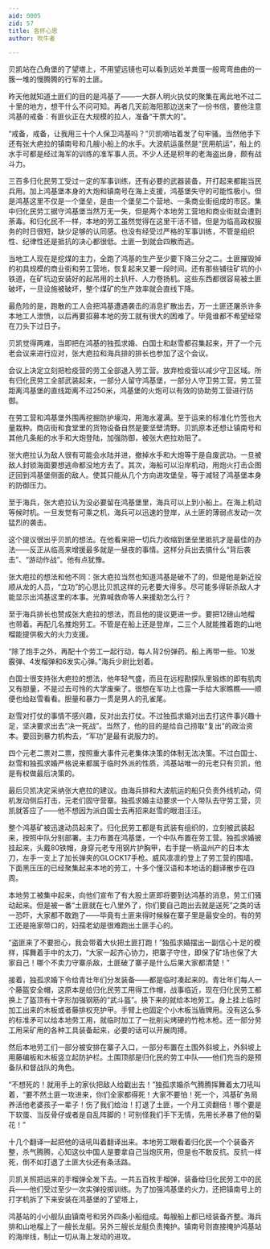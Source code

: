 ```yaml
---
aid: 0005
zid: 57
title: 各怀心思
author: 吹牛者

---
```




  贝凯站在凸角堡的了望塔上，不用望远镜也可以看到远处羊粪蛋一般弯弯曲曲的一簇一堆的慢腾腾的行军的土匪。

  昨天他就知道土匪们的目的是鸿基了——一大群人明火执仗的聚集在离此地不过二十里的地方，想干什么不问可知。再者几天前海阳那边送来了一份书信，要他注意鸿基的戒备：有匪伙正在大规模的拉人，准备“干票大的”。

  “戒备，戒备，让我用三十个人保卫鸿基吗？”贝凯嘀咕着发了句牢骚。当然他手下还有张大疤拉的镇南号和几艘小船上的水手。大波航运虽然是“民用航运”，船上的水手可都是经过海军的训练的准军事人员。不少人还是积年的老海盗出身，颇有战斗力。

  三百多归化民劳工受过一定的军事训练，还有必要的武器装备，开打起来都能当民兵用。加上鸿基堡本身的大炮和镇南号在海上支援，鸿基堡失守的可能性极小。但是鸿基这里不仅是一个堡垒，是由一个堡垒二个营地、一条商业街组成的市区。集中归化民劳工据守鸿基堡当然万无一失，但是两个本地劳工营地和商业街就会遭到荼毒。和归化民不一样，本地的劳工虽然觉得在这里干活不错，但是为临高政权服务的时日很短，缺少足够的认同感。也没有经受过严格的军事训练，不管是组织性、纪律性还是抵抗的决心都很低。土匪一到就会四散而逃。

  当地工人现在是挖煤的主力，全跑了鸿基的生产至少要下降三分之二。土匪摧毁掉的初具规模的商业街和劳工营地，恢复起来又要一段时间。还有那些铺往矿坑的小铁道，在矿坑边安装好的起吊用的土扒杆、人力卷扬机。这些东西都很容易被土匪破坏，一旦设施被破坏，整个煤矿的生产效率就会直线下降。

  最危险的是，跑散的工人会把鸿基遭遇袭击的消息扩散出去，万一土匪还屠杀许多本地工人泄愤，以后再要招募本地的劳工就有很大的困难了。毕竟谁都不希望经常在刀头下过日子。

  贝凯觉得两难，当即把在鸿基的独孤求婚、白国士和赵雪都召集起来，开了一个元老会议来进行应对，张大疤拉和海兵排的排长也参加了这个会议。

  会议上决定立刻把检疫营的劳工全部退入劳工营。放弃检疫营以减少守卫区域。所有归化民劳工全部武装起来，一部分人留守鸿基堡，一部分人守卫劳工营。劳工营距离鸿基堡的直线距离不过250米，鸿基堡的火炮可以有效的协助劳工营进行防御。

  在劳工营和鸿基堡外围再挖掘防护壕沟，用海水灌满。至于运来的标准化竹签也大量栽种。商店街和食堂里的货物设备自然是要坚壁清野。贝凯原本还想让镇南号和其他几条船的水手和大炮登陆，加强防御，被张大疤拉劝阻了。

  张大疤拉认为敌人很有可能会水陆并进，撤掉水手和大炮等于是自废武功。一旦被敌人封锁海面要想逃命都没地方去了。其次，海船可以沿岸机动，用炮火打击企图迂回到鸿基堡侧面的敌人。使其只能从几个方向进攻堡垒，等于减轻了鸿基堡本身的防御压力。

  至于海兵，张大疤拉认为没必要留在鸿基堡里，海兵可以上到小船上。在海上机动等候时机。一旦发觉有可乘之机，海兵可以迅速的登岸，从土匪的薄弱点发动一次猛烈的袭击。

  这个提议很出乎贝凯的想法。在他看来把一切兵力收缩到堡垒里抵抗才是最佳的办法——反正从临高来增援最多就是一昼夜的事情。这样分兵出去搞什么“背后袭击”、“游动作战”。他有点犹豫。

  张大疤拉的想法和他不同：张大疤拉当然也知道鸿基是破不了的，但是他是新近投顺从龙的人员，“立功”的心思比贝凯这样的元老要大得多。尽可能多得斩杀敌人才能显示出鸿基这里的本事。光靠喊救命等人来援助怎么行？

  至于海兵排长也赞成张大疤拉的想法，而且他的提议更进一步。要把12磅山地榴也带着。再配几名推炮劳工。不管是在船上还是登岸，二三个人就能推着跑的山地榴能提供极大的火力支援。

  “除了炮手之外，再配十个劳工一起行动，每人背2份弹药。船上再带一些。10发霰弹、4发榴弹和6发实心弹。”海兵少尉比划着。

  白国士很支持张大疤拉的想法，他年轻气盛，而且在远程勘探队里锻炼的即有肌肉又有胆量，不是过去可怜的大学废柴了。很想在军功上也露一手给大家瞧瞧——顺便也给赵雪看看。胆量和暴力一贯是男人的孔雀尾。

  赵雪对打仗的事情不感兴趣，反对出去打仗。不过独孤求婚对出去打这件事兴趣十足，坚决要求出去“决一死战”。当然了，他的目的是给自己捞取“复出”的政治资本。要回到暴力机构去，“军功”是最有说服力的。

  四个元老二票对二票，按照重大事件元老集体决策的体制无法决策。不过白国士、赵雪和独孤求婚严格说来都属于临时外派的性质，鸿基站唯一的元老只有贝凯，他是有权做最后决策的。

  最后贝凯决定采纳张大疤拉的建议。由海兵排和大波航运的船只负责外线机动，伺机发动侧后打击，元老们固守营寨。独孤求婚主动要求一个人带队去守劳工营，贝凯就答应了——他不想因为派白国士去再招来赵雪的眼泪汪汪。

  整个鸿基矿被迅速动员起来了。归化民劳工都是有武装有组织的，立刻被武装起来，按照中队分别部署。主力布置在鸿基堡，一个中队布置在劳工营。独孤求婚披挂起来，头戴80铁帽，身穿元老专用钢片护胸甲，右手提一柄温州产的日本太刀，左手一支上了加长弹夹的GLOCK17手枪。威风凛凛的登上了劳工营的围墙。下面黑压压的已经聚集起来本地的劳工，十多个懂汉语和本地话的翻译散步在四周。

  本地劳工被集中起来，向他们宣布了有大股土匪即将要到达鸿基的消息，劳工们骚动起来。但是被一番“土匪就在七八里外了，你们要自己跑出去就是送死”之类的话一恐吓，大家都不敢跑了——毕竟有土匪来得时候躲在寨子里是最安全的。有的劳工还是拖家带口的，妇孺老幼是很难跑出土匪手心的。

  “盗匪来了不要担心，我会带着大伙把土匪打跑！”独孤求婚摆出一副信心十足的模样，挥舞着手中的太刀，“大家一起齐心协力，把寨子守住，即保了矿场也保了大家自己！哪个不卖力守寨杀敌，土匪破了寨子是什么后果大家都清楚！”

  接着，独孤求婚下令给青壮年们分发装备——都是临时凑起来的。青壮年们每人一个藤盔安全帽，这原本是给归化民劳工用得工作帽，战事临近，现在归化民劳工都换上了盔顶有十字形加强钢筋的“武斗盔”。换下来的就给本地劳工。身上挂上临时加工出来的木板或者藤排权充护甲。手臂上也固定个小木板当盾牌用。没有这么多的标准矛可以给本地劳工用，就临时加工了一批削尖烤硬的竹枪木枪。还一部分劳工用采矿用的各种工具装备起来，必要的话可以开展肉搏。

  然后本地劳工们一部分被安排在寨子入口，一部分布置在土围外斜坡上，外斜坡上用藤编板和木板竖立起防护栏。土围顶部是归化民的劳工中队——他们充当的是预备队和督战队的角色。

  “不想死的！就用手上的家伙把敌人给戳出去！”独孤求婚杀气腾腾挥舞着太刀吼叫着，“要不然土匪一攻进来，你们全家都得死！大家不要怕！死一个，鸿基矿务局养活他老婆孩子一辈子！伤了我们给治！打退了土匪，一个月工资翻倍！哪个要是下软蛋、当反骨仔或者是自乱阵脚的！可别怪我们手下无情，先用长矛暴了他的菊花！”

  十几个翻译一起把他的话吼叫着翻译出来。本地劳工眼看着归化民一个个装备齐整，杀气腾腾，心知这伙中国人是要拿自己当炮灰用，但是也不敢反抗。反抗一样死，倒不如打退了土匪大伙还有条活路。

  贝凯关照把运来的手榴弹全发下去。一共五百枚手榴弹，装备给归化民劳工中的民兵——他们受过至少一次实弹投掷训练。为了加强鸿基堡的火力，还把镇南号上的打字机拆了下来安装在鸿基堡的了望塔上，

  鸿基站的小小舰队由镇南号和另外四条小船组成。每艘船上都已经装备齐整。海兵排和山地榴上了一艘长龙艇。另外三艘长龙艇负责掩护。镇南号则直接掩护鸿基站的海岸线，制止一切从海上发动的进攻。



